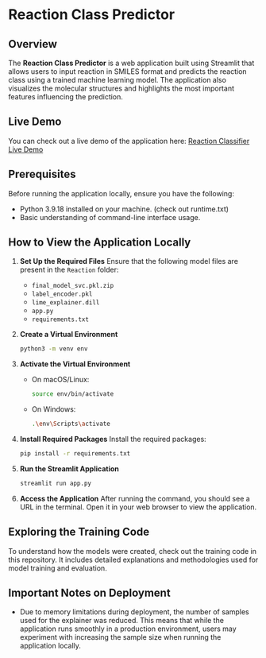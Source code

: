 # Reaction Class Predictor

## Overview
The **Reaction Class Predictor** is a web application built using Streamlit that allows users to input reaction in SMILES format and predicts the reaction class using a trained machine learning model. The application also visualizes the molecular structures and highlights the most important features influencing the prediction.

## Live Demo
You can check out a live demo of the application here: [Reaction Classifier Live Demo](https://reaction-classifier-1dbabbc88010.herokuapp.com/)

## Prerequisites
Before running the application locally, ensure you have the following:
- Python 3.9.18 installed on your machine. (check out runtime.txt)
- Basic understanding of command-line interface usage.

## How to View the Application Locally

1. **Set Up the Required Files**
   Ensure that the following model files are present in the `Reaction` folder:
   - `final_model_svc.pkl.zip`
   - `label_encoder.pkl`
   - `lime_explainer.dill`
   - `app.py`
   - `requirements.txt`

2. **Create a Virtual Environment**
   ```bash
   python3 -m venv env
   ```

3. **Activate the Virtual Environment**
   - On macOS/Linux:
     ```bash
     source env/bin/activate
     ```
   - On Windows:
     ```bash
     .\env\Scripts\activate
     ```

4. **Install Required Packages**
   Install the required packages:
   ```bash
   pip install -r requirements.txt
   ```

5. **Run the Streamlit Application**
   ```bash
   streamlit run app.py
   ```

6. **Access the Application**
   After running the command, you should see a URL in the terminal. Open it in your web browser to view the application.

## Exploring the Training Code
To understand how the models were created, check out the training code in this repository. It includes detailed explanations and methodologies used for model training and evaluation.

## Important Notes on Deployment
- Due to memory limitations during deployment, the number of samples used for the explainer was reduced. This means that while the application runs smoothly in a production environment, users may experiment with increasing the sample size when running the application locally.
